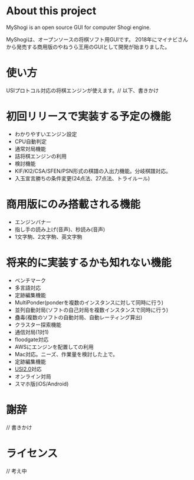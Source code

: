 ﻿
# About this project

MyShogi is an open source GUI for computer Shogi engine.

MyShogiは、オープンソースの将棋ソフト用GUIです。
2018年にマイナビさんから発売する商用版のやねうら王用のGUIとして開発が始まりました。

# 使い方

USIプロトコル対応の将棋エンジンが使えます。// 以下、書きかけ

# 初回リリースで実装する予定の機能

- わかりやすいエンジン設定
- CPU自動判定
- 通常対局機能
- 詰将棋エンジンの利用
- 検討機能
- KIF/KI2/CSA/SFEN/PSN形式の棋譜の入出力機能。分岐棋譜対応。
- 入玉宣言勝ちの条件変更(24点法、27点法、トライルール)

# 商用版にのみ搭載される機能

- エンジンバナー
- 指し手の読み上げ(音声)、秒読み(音声)
- 1文字駒、2文字駒、英文字駒

# 将来的に実装するかも知れない機能

- ベンチマーク
- 多言語対応
- 定跡編集機能
- MultiPonder(ponderを複数のインスタンスに対して同時に行う)
- 並列自動対局(ソフトの自己対局を複数インスタンスで同時に行う)
- 蠱毒(複数のソフトの自動対局、自動レーティング算出)
- クラスター探索機能
- 通信対局(1対1)
- floodgate対応
- AWSにエンジンを配置しての利用
- Mac対応。ニーズ、作業量を検討した上で。
- 定跡編集機能
- [USI2.0](docs/USI2.0.md)対応
- オンライン対局
- スマホ版(iOS/Android)

# 謝辞

// 書きかけ

# ライセンス

// 考え中


